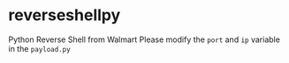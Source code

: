# reverseshellpy
Python Reverse Shell from Walmart
Please modify the `port` and `ip` variable in the `payload.py`
